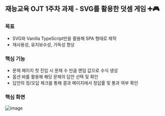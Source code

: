 ## 재능교육 OJT 1주차 과제 - SVG를 활용한 덧셈 게임 ➕🎮

### 목표
- SVG와 Vanilla TypeScript만을 활용해 SPA 형태로 제작
- 재사용성, 유지보수성, 가독성 향상

### 핵심 기능
- 문제 페이지 첫 진입 시 문제 수 만큼 랜덤 값으로 수식 생성
- 옵션 바를 활용해 해당 문제의 답안 선택 및 확인
- 답안의 정/오답 체크를 통해 결과 페이지에서 정답률 및 통과 여부 확인

### 핵심 화면

![image](https://github.com/Heojiyeon/jei-ojt-week1/assets/33304871/e59fb57a-fa73-4d8d-92f3-06157b8284d4)
